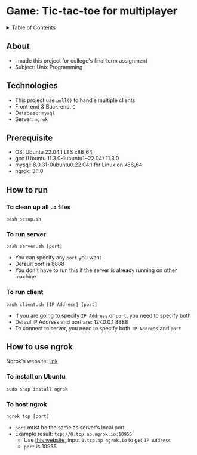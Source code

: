 # Game: Tic-tac-toe for multiplayer

<details>
  <summary>Table of Contents</summary>
  <ol>
    <li><a href="#about">About</a></li>
    <li><a href="#technologies">Technologies</a></li>
    <li><a href="#how-to-run">How to run</a></li>
    <li><a href="#how-to-use-ngrok">How to use Ngrok</a></li>
  </ol>
</details>

## About

* I made this project for college's final term assignment
* Subject: Unix Programming

## Technologies

* This project use `poll()` to handle multiple clients
* Front-end & Back-end: `C`
* Database: `mysql`
* Server: `ngrok`

## Prerequisite

* OS: Ubuntu 22.04.1 LTS x86_64
* gcc (Ubuntu 11.3.0-1ubuntu1~22.04) 11.3.0
* mysql: 8.0.31-0ubuntu0.22.04.1 for Linux on x86_64
* ngrok: 3.1.0

## How to run

### To clean up all `.o` files
```
bash setup.sh
```

### To run server
```
bash server.sh [port]
```
* You can specify any `port` you want
* Default port is 8888
* You don't have to run this if the server is already running on other machine

### To run client
```
bash client.sh [IP Address] [port]
```
* If you are going to specify `IP Address` or `port`, you need to specify both
* Defaul IP Address and port are: 127.0.0.1 8888
* To connect to server, you need to specify both `IP Address` and `port`

## How to use ngrok

Ngrok's website: [link](https://ngrok.com/)

### To install on Ubuntu
```
sudo snap install ngrok
```

### To host ngrok
```
ngrok tcp [port]
```
* `port` must be the same as server's local port
* Example result: `tcp://0.tcp.ap.ngrok.io:10955`
  * Use [this website](https://whatismyipaddress.com/hostname-ip), input `0.tcp.ap.ngrok.io` to get `IP Address`
  * `port` is 10955
